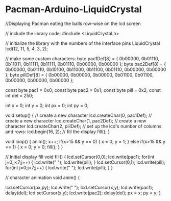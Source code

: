 # Pacman-Arduino-LiquidCrystal
//Displaying Pacman eating the balls row-wise on the lcd screen


// include the library code:
#include <LiquidCrystal.h>

// initialize the library with the numbers of the interface pins
LiquidCrystal lcd(12, 11, 5, 4, 3, 2);

// make some custom characters:
byte pac1Def[8] = {
  0b00000,
  0b01110,
  0b11011,
  0b11111,
  0b11111,
  0b01110,
  0b00000,
  0b00000
};
byte pac2Def[8] = {
  0b00000,
  0b01110,
  0b10100,
  0b11000,
  0b11100,
  0b01110,
  0b00000,
  0b00000
};
byte pillDef[8] = {
  0b00000,
  0b00000,
  0b00000,
  0b01100,
  0b01100,
  0b00000,
  0b00000,
  0b00000
};

const byte pac1 = 0x0;
const byte pac2 = 0x1;
const byte pill = 0x2;
const int del = 250;

int x = 0;
int y = 0;
int px = 0;
int py = 0;

void setup() {
  // create a new character
  lcd.createChar(0, pac1Def);
  // create a new character
  lcd.createChar(1, pac2Def);
  // create a new character
  lcd.createChar(2, pillDef);
  // set up the lcd's number of columns and rows: 
  lcd.begin(16, 2);
  // fill the display
  fill();
}

void loop() {
  anim();
  x++;
  if(x>15 && y == 0)
  {
    x = 0;
    y = 1;
  }
  else if(x>15 && y == 1)
  {
    x = 0;
    y = 0;
    fill();
  }
}

// Initial display fill
void fill()
{
  lcd.setCursor(0,0);
  lcd.write(pac1);
  for(int j=0;j<7;j++)
 {
   lcd.write(" ");
   lcd.write(pill);
 }
 lcd.setCursor(0,1);
 lcd.write(pill);
 for(int j=0;j<7;j++)
 {
   lcd.write(" ");
   lcd.write(pill);
 }
}

// character animation
void anim()
{
  
  lcd.setCursor(px,py);
  lcd.write(" ");
  lcd.setCursor(x,y);
  lcd.write(pac1);
  delay(del);
  lcd.setCursor(x,y);
  lcd.write(pac2);
  delay(del);
  px = x;
  py = y;
}

